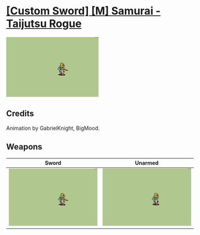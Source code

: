 # [\[Custom Sword\] \[M\] Samurai - Taijutsu Rogue](./)

<img src="./1.%20Sword/Sword_000.png" alt="[Custom Sword] [M] Samurai - Taijutsu Rogue standing" />

## Credits

Animation by GabrielKnight, BigMood.

## Weapons


|Sword |Unarmed |
|  :---: | :---: |
| <img alt="Sword animation" src="./1.%20Sword/Sword.gif" /> | <img alt="Unarmed animation" src="./8.%20Unarmed/Unarmed.gif" /> |
